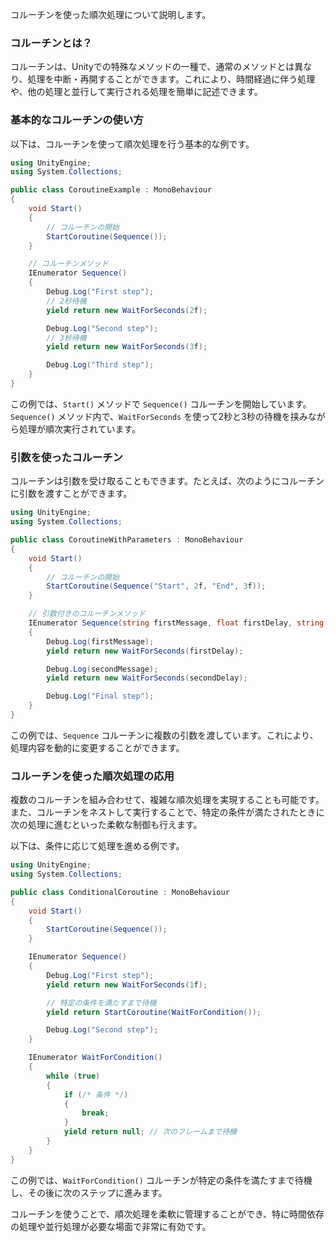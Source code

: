 コルーチンを使った順次処理について説明します。

### コルーチンとは？
コルーチンは、Unityでの特殊なメソッドの一種で、通常のメソッドとは異なり、処理を中断・再開することができます。これにより、時間経過に伴う処理や、他の処理と並行して実行される処理を簡単に記述できます。

### 基本的なコルーチンの使い方

以下は、コルーチンを使って順次処理を行う基本的な例です。

```csharp
using UnityEngine;
using System.Collections;

public class CoroutineExample : MonoBehaviour
{
    void Start()
    {
        // コルーチンの開始
        StartCoroutine(Sequence());
    }

    // コルーチンメソッド
    IEnumerator Sequence()
    {
        Debug.Log("First step");
        // 2秒待機
        yield return new WaitForSeconds(2f);

        Debug.Log("Second step");
        // 3秒待機
        yield return new WaitForSeconds(3f);

        Debug.Log("Third step");
    }
}
```

この例では、`Start()` メソッドで `Sequence()` コルーチンを開始しています。`Sequence()` メソッド内で、`WaitForSeconds` を使って2秒と3秒の待機を挟みながら処理が順次実行されています。

### 引数を使ったコルーチン

コルーチンは引数を受け取ることもできます。たとえば、次のようにコルーチンに引数を渡すことができます。

```csharp
using UnityEngine;
using System.Collections;

public class CoroutineWithParameters : MonoBehaviour
{
    void Start()
    {
        // コルーチンの開始
        StartCoroutine(Sequence("Start", 2f, "End", 3f));
    }

    // 引数付きのコルーチンメソッド
    IEnumerator Sequence(string firstMessage, float firstDelay, string secondMessage, float secondDelay)
    {
        Debug.Log(firstMessage);
        yield return new WaitForSeconds(firstDelay);

        Debug.Log(secondMessage);
        yield return new WaitForSeconds(secondDelay);

        Debug.Log("Final step");
    }
}
```

この例では、`Sequence` コルーチンに複数の引数を渡しています。これにより、処理内容を動的に変更することができます。

### コルーチンを使った順次処理の応用

複数のコルーチンを組み合わせて、複雑な順次処理を実現することも可能です。また、コルーチンをネストして実行することで、特定の条件が満たされたときに次の処理に進むといった柔軟な制御も行えます。

以下は、条件に応じて処理を進める例です。

```csharp
using UnityEngine;
using System.Collections;

public class ConditionalCoroutine : MonoBehaviour
{
    void Start()
    {
        StartCoroutine(Sequence());
    }

    IEnumerator Sequence()
    {
        Debug.Log("First step");
        yield return new WaitForSeconds(1f);

        // 特定の条件を満たすまで待機
        yield return StartCoroutine(WaitForCondition());

        Debug.Log("Second step");
    }

    IEnumerator WaitForCondition()
    {
        while (true)
        {
            if (/* 条件 */)
            {
                break;
            }
            yield return null; // 次のフレームまで待機
        }
    }
}
```

この例では、`WaitForCondition()` コルーチンが特定の条件を満たすまで待機し、その後に次のステップに進みます。

コルーチンを使うことで、順次処理を柔軟に管理することができ、特に時間依存の処理や並行処理が必要な場面で非常に有効です。